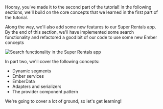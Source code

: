 Hooray, you've made it to the second part of the tutorial! In the following sections, we'll build on the core concepts that we learned in the first part of the tutorial.

Along the way, we'll also add some new features to our Super Rentals app. By the end of this section, we'll have implemented some search functionality and refactored a good bit of our code to use some new Ember concepts

![Search functionality in the Super Rentals app](/images/tutorial/part-2/provider-components/filtered-results@2x.png)

In part two, we'll cover the following concepts:
* Dynamic segments
* Ember services
* EmberData
* Adapters and serializers
* The provider component pattern

We're going to cover a lot of ground, so let's get learning!
